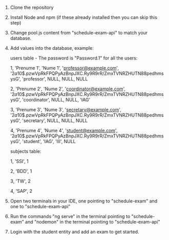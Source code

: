 1. Clone the repository
2. Install Node and npm (if these already installed then you can skip this step)
3. Change pool.js content from "schedule-exam-api" to match your database.
4. Add values into the database, example:
   
   users table - The password is "Password.1" for all the users:
   
    1, 'Prenume 1', 'Nume 1', 'professor@example.com', '$2a$10$.pzwVpRkFPQPyAzBnpJXC.Ry9R9rR/ZmxTVNRZHUTN88pedhmsysG', 'professor', NULL, NULL, NULL
   
    2, 'Prenume 2', 'Nume 2', 'coordinator@example.com', '$2a$10$.pzwVpRkFPQPyAzBnpJXC.Ry9R9rR/ZmxTVNRZHUTN88pedhmsysG', 'coordinator', NULL, NULL, 'IAG'
   
    3, 'Prenume 3', 'Nume 3', 'secretary@example.com', '$2a$10$.pzwVpRkFPQPyAzBnpJXC.Ry9R9rR/ZmxTVNRZHUTN88pedhmsysG', 'secretary', NULL, NULL, NULL
   
    4, 'Prenume 4', 'Nume 4', 'student@example.com', '$2a$10$.pzwVpRkFPQPyAzBnpJXC.Ry9R9rR/ZmxTVNRZHUTN88pedhmsysG', 'student', 'IAG', 'III', NULL
   
   
   subjects table:
   
    1, 'SSI', 1
   
    2, 'BDD', 1
   
    3, 'TW', 2
   
    4, 'SAP', 2

   
6. Open two terminals in your IDE, one pointing to "schedule-exam" and one to "schedule-exam-api"
7. Run the commands "ng serve" in the terminal pointing to "schedule-exam" and "nodemon" in the terminal pointing to "schedule-exam-api"
8. Login with the student entity and add an exam to get started.
   
